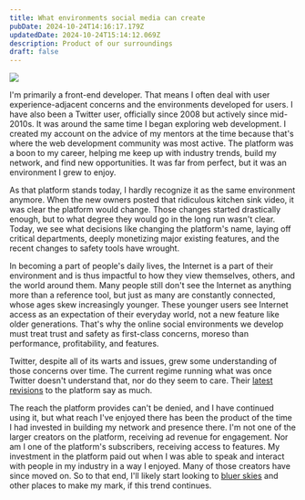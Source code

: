```yaml
---
title: What environments social media can create
pubDate: 2024-10-24T14:16:17.179Z
updatedDate: 2024-10-24T15:14:12.069Z
description: Product of our surroundings
draft: false
---
```


![](</Screenshot 2024-10-24 at 9.04.30 AM.png>)

I'm primarily a front-end developer. That means I often deal with user experience-adjacent concerns and the environments developed for users. I have also been a Twitter user, officially since 2008 but actively since mid-2010s. It was around the same time I began exploring web development. I created my account on the advice of my mentors at the time because that's where the web development community was most active. The platform was a boon to my career, helping me keep up with industry trends, build my network, and find new opportunities. It was far from perfect, but it was an environment I grew to enjoy.

As that platform stands today, I hardly recognize it as the same environment anymore. When the new owners posted that ridiculous kitchen sink video, it was clear the platform would change. Those changes started drastically enough, but to what degree they would go in the long run wasn't clear. Today, we see what decisions like changing the platform's name, laying off critical departments, deeply monetizing major existing features, and the recent changes to safety tools have wrought.

In becoming a part of people's daily lives, the Internet is a part of their environment and is thus impactful to how they view themselves, others, and the world around them. Many people still don't see the Internet as anything more than a reference tool, but just as many are constantly connected, whose ages skew increasingly younger. These younger users see Internet access as an expectation of their everyday world, not a new feature like older generations. That's why the online social environments we develop must treat trust and safety as first-class concerns, moreso than performance, profitability, and features.

Twitter, despite all of its warts and issues, grew some understanding of those concerns over time. The current regime running what was once Twitter doesn't understand that, nor do they seem to care. Their [latest revisions](https://metricool.com/x-twitter-changes-block-feature) to the platform say as much. 

The reach the platform provides can't be denied, and I have continued using it, but what reach I've enjoyed there has been the product of the time I had invested in building my network and presence there. I'm not one of the larger creators on the platform, receiving ad revenue for engagement. Nor am I one of the platform's subscribers, receiving access to features. My investment in the platform paid out when I was able to speak and interact with people in my industry in a way I enjoyed. Many of those creators have since moved on. So to that end, I'll likely start looking to [bluer skies](https://bsky.app/profile/cdvillard.bsky.social) and other places to make my mark, if this trend continues.
